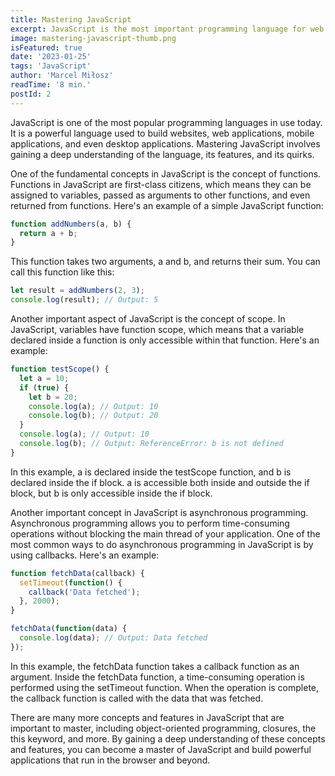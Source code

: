 ```yaml
---
title: Mastering JavaScript
excerpt: JavaScript is the most important programming language for web development. You probably don't know it well enough!
image: mastering-javascript-thumb.png
isFeatured: true
date: '2023-01-25'
tags: 'JavaScript'
author: 'Marcel Miłosz'
readTime: '8 min.'
postId: 2
---
```


JavaScript is one of the most popular programming languages in use today. It is a powerful language used to build websites, web applications, mobile applications, and even desktop applications. Mastering JavaScript involves gaining a deep understanding of the language, its features, and its quirks.

One of the fundamental concepts in JavaScript is the concept of functions. Functions in JavaScript are first-class citizens, which means they can be assigned to variables, passed as arguments to other functions, and even returned from functions. Here's an example of a simple JavaScript function:

```js
function addNumbers(a, b) {
  return a + b;
}
```

This function takes two arguments, a and b, and returns their sum. You can call this function like this:

```js
let result = addNumbers(2, 3);
console.log(result); // Output: 5
```

Another important aspect of JavaScript is the concept of scope. In JavaScript, variables have function scope, which means that a variable declared inside a function is only accessible within that function. Here's an example:

```js
function testScope() {
  let a = 10;
  if (true) {
    let b = 20;
    console.log(a); // Output: 10
    console.log(b); // Output: 20
  }
  console.log(a); // Output: 10
  console.log(b); // Output: ReferenceError: b is not defined
}
```

In this example, a is declared inside the testScope function, and b is declared inside the if block. a is accessible both inside and outside the if block, but b is only accessible inside the if block.

Another important concept in JavaScript is asynchronous programming. Asynchronous programming allows you to perform time-consuming operations without blocking the main thread of your application. One of the most common ways to do asynchronous programming in JavaScript is by using callbacks. Here's an example:

```js
function fetchData(callback) {
  setTimeout(function() {
    callback('Data fetched');
  }, 2000);
}

fetchData(function(data) {
  console.log(data); // Output: Data fetched
});
```

In this example, the fetchData function takes a callback function as an argument. Inside the fetchData function, a time-consuming operation is performed using the setTimeout function. When the operation is complete, the callback function is called with the data that was fetched.

There are many more concepts and features in JavaScript that are important to master, including object-oriented programming, closures, the this keyword, and more. By gaining a deep understanding of these concepts and features, you can become a master of JavaScript and build powerful applications that run in the browser and beyond.